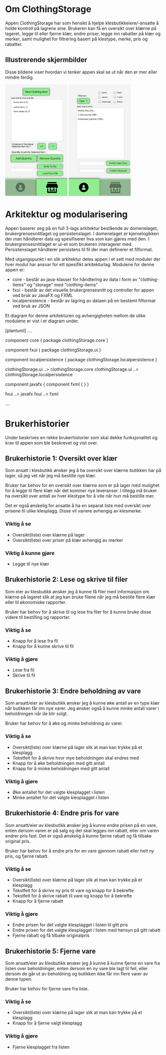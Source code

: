 # Om ClothingStorage

Appen ClothingStorage har som hensikt å hjelpe klesbutikkeiere/-ansatte å holde kontroll på lagrene sine. Brukeren kan få en oversikt over klærne på lageret, legge til eller fjerne klær, endre priser, legge inn rabatter på klær og merker, samt mulighet for filtrering basert på klestype, merke, pris og rabatter.

## Illustrerende skjermbilder
Disse bildene viser hvordan vi tenker appen skal se ut når den er mer eller mindre ferdig.

<img src="images/profilepage.png" width="200"> <img src="images/marketpage.png" width="200">

# Arkitektur og modularisering

Appen baserer seg på en full 3-lags arkitektur bestående av domenelaget, brukergrensesnittlaget og persistenslaget. I domenelaget er kjernelogikken der man håndterer data og spesifiserer hva som kan gjøres med den. I brukergrensesnittlaget er ui-et som brukeren interagerer med. Persistenslaget håndterer persistens til fil der man definerer et filformat.

Med utgangspunkt i en slik arkitektur deles appen i et sett med moduler der hver modul har ansvar for ett spesifikt arkitekturlag. Modulene for denne appen er:

- core - består av java-klasser for håndtering av data i form av "clothing-items" og "storage" med "clothing-items"
- fxui - består av det visuelle brukergrensesnitt og controller for appen ved bruk av JavaFX og FXML
- localpersistence - består av lagring av dataen på en bestemt filformat ved bruk av JSON

Et diagram for denne arkitekturen og avhengigheten mellom de ulike modulene er vist i et diagram under.

[plantuml]
....

component core {
	package clothingStorage.core
}

component fxui {
	package clothingStorage.ui
}

component localpersistence {
	package clothingStorage.localpersistence
}

clothingStorage.ui ..> clothingStorage.core
clothingStorage.ui ..> clothingStorage.localpersistence

component javafx {
	component fxml {
	}
}

fxui ..> javafx
fxui ..> fxml

....



# Brukerhistorier

Under beskrives en rekke brukerhistorier som skal dekke funksjonalitet og krav til appen som ble beskrevet og vist over.

## Brukerhistorie 1: Oversikt over klær
Som ansatt i klesbutikk ønsker jeg å ha oversikt over klærne butikken har på lager, så jeg vet når jeg må bestille nye klær.

Bruker har behov for en oversikt over klærne som er på lager med mulighet for å legge til flere klær når det kommer nye leveranser. I tillegg må bruker ha oversikt over antall av hver klestype for å vite når hun må bestille mer.

Det er også ønskelig for ansatte å ha en separat liste med oversikt over prisene til ulike klesplagg. Disse vil variere avhengig av klesmerke.

### Viktig å se
- Oversikt(liste) over klærne på lager
- Oversikt(liste) over priser på klær avhengig av merker

### Viktig å kunne gjøre
- Legge til nye klær

## Brukerhistorie 2: Lese og skrive til filer
Som eier av klesbutikk ønsker jeg å kunne få filer med informasjon om klærne på lageret slik at jeg kan bruke filene når jeg må bestille flere klær eller til økonomiske rapporter.

Bruker har behov for å skrive til og lese fra filer for å kunne bruke disse videre til bestilling og rapporter.

### Viktig å se
- Knapp for å lese fra fil
- Knapp for å kunne skrive til fil

### Viktig å gjøre
- Lese fra fil
- Skrive til fil

## Brukerhistorie 3: Endre beholdning av vare
Som ansatt/eier av klesbutikk ønsker jeg å kunne øke antall av en type klær når butikken får inn nye varer. Jeg ønsker også å kunne minke antall varer i beholdningen når de blir solgt.

Bruker har behov for å øke og minke beholdning av varer.

### Viktig å se
- Oversikt(liste) over klærne på lager slik at man kan trykke på et klesplagg
- Tekstfelt for å skrive hvor mye beholdningen skal endres med
- Knapp for å øke beholdningen med gitt antall
- Knapp for å minke beholdningen med gitt antall

### Viktig å gjøre
- Øke antallet for det valgte klesplagget i listen
- Minke antallet for det valgte klesplagget i listen

## Brukerhistorie 4: Endre pris for vare
Som ansatt/eier av klesbutikk ønsker jeg å kunne endre prisen på en vare, enten dersom varen er på salg og det skal legges inn rabatt, eller om varen endrer pris fast. Det er også ønskelig å kunne fjerne rabatt og få tilbake original pris.

Bruker har behov for å endre pris for en vare gjennom rabatt eller helt ny pris, og fjerne rabatt.

### Viktig å se
- Oversikt(liste) over klærne på lager slik at man kan trykke på et klesplagg
- Tekstfelt for å skrive ny pris til vare og knapp for å bekrefte
- Tekstfelt for å skrive rabatt til vare og knapp for å bekrefte
- Knapp for å fjerne rabatt

### Viktig å gjøre
- Endre prisen for det valgte klesplagget i listen til gitt pris
- Endre prisen for det valgte klesplagget i listen med hensyn på gitt rabatt
- Fjerne rabatt og få tilbake originalpris

## Brukerhistorie 5: Fjerne vare
Som ansatt/eier av klesbutikk ønsker jeg å kunne å kunne fjerne en vare fra listen over beholdninger, enten dersom en ny vare ble lagt til feil, eller dersom de går ut av beholdning og butikken ikke får inn flere varer av denne typen.

Bruker har behov for fjerne vare fra liste.

### Viktig å se
- Oversikt(liste) over klærne på lager slik at man kan trykke på et klesplagg
- Knapp for å fjerne valgt klesplagg

### Viktig å gjøre
- Fjerne klesplagget fra listen

